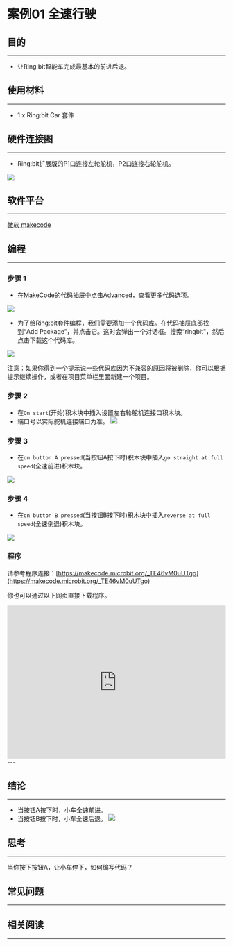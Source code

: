 # 案例01 全速行驶

## 目的
---
- 让Ring:bit智能车完成最基本的前进后退。

## 使用材料
---
- 1 x Ring:bit Car 套件

## 硬件连接图
---
- Ring:bit扩展版的P1口连接左轮舵机，P2口连接右轮舵机。

![](./images/jBVHea8.png)

## 软件平台
---
[微软 makecode](https://makecode.microbit.org/#)

## 编程
---
### 步骤 1
- 在MakeCode的代码抽屉中点击Advanced，查看更多代码选项。

![](./images/2qCyzQ7.png)

- 为了给Ring:bit套件编程，我们需要添加一个代码库。在代码抽屉底部找到“Add Package”，并点击它。这时会弹出一个对话框。搜索“ringbit"，然后点击下载这个代码库。

![](./images/1Wq2Mov.jpg)

注意：如果你得到一个提示说一些代码库因为不兼容的原因将被删除，你可以根据提示继续操作，或者在项目菜单栏里面新建一个项目。

### 步骤 2

- 在`On start`(开始)积木块中插入设置左右轮舵机连接口积木块。
- 端口号以实际舵机连接端口为准。
![](./images/igG5TVD.png)

### 步骤 3

- 在`on button A pressed`(当按钮A按下时)积木块中插入`go straight at full speed`(全速前进)积木块。

![](./images/Wyo2R9B.png)


### 步骤 4

- 在`on button B pressed`(当按钮B按下时)积木块中插入`reverse at full speed`(全速倒退)积木块。

![](./images/jHFkpm1.png)

### 程序

请参考程序连接：[https://makecode.microbit.org/_TE46vM0uUTgo](https://makecode.microbit.org/_TE46vM0uUTgo)

你也可以通过以下网页直接下载程序。

<div style="position:relative;height:0;padding-bottom:70%;overflow:hidden;"><iframe style="position:absolute;top:0;left:0;width:100%;height:100%;" src="https://makecode.microbit.org/#pub:_TE46vM0uUTgo" frameborder="0" sandbox="allow-popups allow-forms allow-scripts allow-same-origin"></iframe></div>  
---


## 结论
---
- 当按钮A按下时，小车全速前进。
- 当按钮B按下时，小车全速后退。
![](./images/wwV0YDe.jpg)

## 思考
---
当你按下按钮A，让小车停下，如何编写代码？

## 常见问题
---


## 相关阅读  
---

